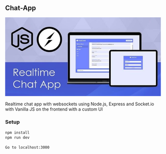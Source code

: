 ## Chat-App

![chat](https://github.com/amisha26/Chat-App/blob/master/public/ch.jpg)

Realtime chat app with websockets using Node.js, Express and Socket.io with Vanilla JS on the frontend with a custom UI

### Setup

```
npm install
npm run dev

Go to localhost:3000
```

